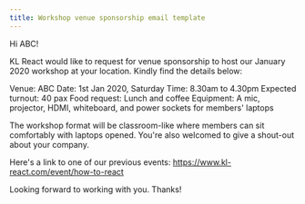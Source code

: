 ```yaml
---
title: Workshop venue sponsorship email template
---
```


Hi ABC!

KL React would like to request for venue sponsorship to host our January 2020 workshop at your location. Kindly find the details below:

Venue: ABC
Date: 1st Jan 2020, Saturday
Time: 8.30am to 4.30pm
Expected turnout: 40 pax
Food request: Lunch and coffee
Equipment: A mic, projector, HDMI, whiteboard, and power sockets for members' laptops

The workshop format will be classroom-like where members can sit comfortably with laptops opened. You're also welcomed to give a shout-out about your company.

Here's a link to one of our previous events: https://www.kl-react.com/event/how-to-react

Looking forward to working with you. Thanks!
